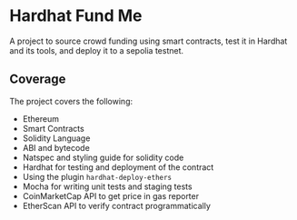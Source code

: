 # Hardhat Fund Me

A project to source crowd funding using smart contracts, test it in Hardhat and its tools, and deploy it to a sepolia testnet.

## Coverage

The project covers the following:

- Ethereum
- Smart Contracts
- Solidity Language
- ABI and bytecode
- Natspec and styling guide for solidity code
- Hardhat for testing and deployment of the contract
- Using the plugin `hardhat-deploy-ethers`
- Mocha for writing unit tests and staging tests
- CoinMarketCap API to get price in gas reporter
- EtherScan API to verify contract programmatically
